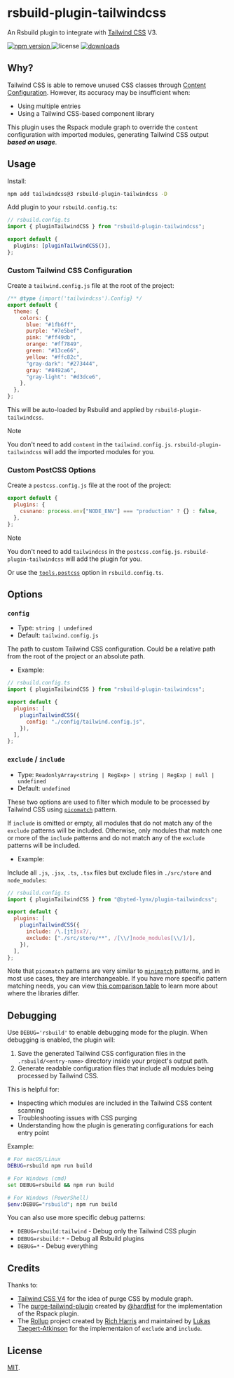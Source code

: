 # rsbuild-plugin-tailwindcss

An Rsbuild plugin to integrate with [Tailwind CSS](https://tailwindcss.com/) V3.

<p>
  <a href="https://npmjs.com/package/rsbuild-plugin-tailwindcss">
   <img src="https://img.shields.io/npm/v/rsbuild-plugin-tailwindcss?style=flat-square&colorA=564341&colorB=EDED91" alt="npm version" />
  </a>
  <img src="https://img.shields.io/badge/License-MIT-blue.svg?style=flat-square&colorA=564341&colorB=EDED91" alt="license" />
  <a href="https://npmcharts.com/compare/rsbuild-plugin-tailwindcss?minimal=true"><img src="https://img.shields.io/npm/dm/rsbuild-plugin-tailwindcss.svg?style=flat-square&colorA=564341&colorB=EDED91" alt="downloads" /></a>
</p>

## Why?

Tailwind CSS is able to remove unused CSS classes through [Content Configuration](https://tailwindcss.com/docs/content-configuration). However, its accuracy may be insufficient when:

- Using multiple entries
- Using a Tailwind CSS-based component library

This plugin uses the Rspack module graph to override the `content` configuration with imported modules, generating Tailwind CSS output _**based on usage**_.

## Usage

Install:

```bash
npm add tailwindcss@3 rsbuild-plugin-tailwindcss -D
```

Add plugin to your `rsbuild.config.ts`:

```ts
// rsbuild.config.ts
import { pluginTailwindCSS } from "rsbuild-plugin-tailwindcss";

export default {
  plugins: [pluginTailwindCSS()],
};
```

### Custom Tailwind CSS Configuration

Create a `tailwind.config.js` file at the root of the project:

```js
/** @type {import('tailwindcss').Config} */
export default {
  theme: {
    colors: {
      blue: "#1fb6ff",
      purple: "#7e5bef",
      pink: "#ff49db",
      orange: "#ff7849",
      green: "#13ce66",
      yellow: "#ffc82c",
      "gray-dark": "#273444",
      gray: "#8492a6",
      "gray-light": "#d3dce6",
    },
  },
};
```

This will be auto-loaded by Rsbuild and applied by `rsbuild-plugin-tailwindcss`.

> [!NOTE]
>
> You don't need to add `content` in the `tailwind.config.js`. `rsbuild-plugin-tailwindcss` will add the imported modules for you.

### Custom PostCSS Options

Create a `postcss.config.js` file at the root of the project:

```js
export default {
  plugins: {
    cssnano: process.env["NODE_ENV"] === "production" ? {} : false,
  },
};
```

> [!NOTE]
>
> You don't need to add `tailwindcss` in the `postcss.config.js`. `rsbuild-plugin-tailwindcss` will add the plugin for you.

Or use the [`tools.postcss`](https://rsbuild.dev/config/tools/postcss) option in `rsbuild.config.ts`.

## Options

### `config`

- Type: `string | undefined`
- Default: `tailwind.config.js`

The path to custom Tailwind CSS configuration. Could be a relative path from the root of the project or an absolute path.

- Example:

```js
// rsbuild.config.ts
import { pluginTailwindCSS } from "rsbuild-plugin-tailwindcss";

export default {
  plugins: [
    pluginTailwindCSS({
      config: "./config/tailwind.config.js",
    }),
  ],
};
```

### `exclude` / `include`

- Type: `ReadonlyArray<string | RegExp> | string | RegExp | null | undefined`
- Default: `undefined`

These two options are used to filter which module to be processed by Tailwind CSS using [`picomatch`](https://github.com/micromatch/picomatch#globbing-features) pattern.

If `include` is omitted or empty, all modules that do not match any of the `exclude` patterns will be included.
Otherwise, only modules that match one or more of the `include` patterns and do not match any of the `exclude` patterns will be included.

- Example:

Include all `.js`, `.jsx`, `.ts`, `.tsx` files but exclude files in `./src/store` and `node_modules`:

```js
// rsbuild.config.ts
import { pluginTailwindCSS } from "@byted-lynx/plugin-tailwindcss";

export default {
  plugins: [
    pluginTailwindCSS({
      include: /\.[jt]sx?/,
      exclude: ["./src/store/**", /[\\/]node_modules[\\/]/],
    }),
  ],
};
```

Note that `picomatch` patterns are very similar to [`minimatch`](https://github.com/isaacs/minimatch#readme) patterns, and in most use cases, they are interchangeable. If you have more specific pattern matching needs, you can view [this comparison table](https://github.com/micromatch/picomatch#library-comparisons) to learn more about where the libraries differ.

## Debugging

Use `DEBUG='rsbuild'` to enable debugging mode for the plugin. When debugging is enabled, the plugin will:

1. Save the generated Tailwind CSS configuration files in the `.rsbuild/<entry-name>` directory inside your project's output path.
2. Generate readable configuration files that include all modules being processed by Tailwind CSS.

This is helpful for:

- Inspecting which modules are included in the Tailwind CSS content scanning
- Troubleshooting issues with CSS purging
- Understanding how the plugin is generating configurations for each entry point

Example:

```bash
# For macOS/Linux
DEBUG=rsbuild npm run build

# For Windows (cmd)
set DEBUG=rsbuild && npm run build

# For Windows (PowerShell)
$env:DEBUG="rsbuild"; npm run build
```

You can also use more specific debug patterns:

- `DEBUG=rsbuild:tailwind` - Debug only the Tailwind CSS plugin
- `DEBUG=rsbuild:*` - Debug all Rsbuild plugins
- `DEBUG=*` - Debug everything

## Credits

Thanks to:

- [Tailwind CSS V4](https://tailwindcss.com/blog/tailwindcss-v4-alpha) for the idea of purge CSS by module graph.
- The [purge-tailwind-plugin](https://github.com/hardfist/purge-tailwind-plugin) created by [@hardfist](https://github.com/hardfist) for the implementation of the Rspack plugin.
- The [Rollup](https://github.com/rollup/) project created by [Rich Harris](https://github.com/Rich-Harris) and maintained by [Lukas Taegert-Atkinson](https://github.com/lukastaegert) for the implementaion of `exclude` and `include`.

## License

[MIT](./LICENSE).
